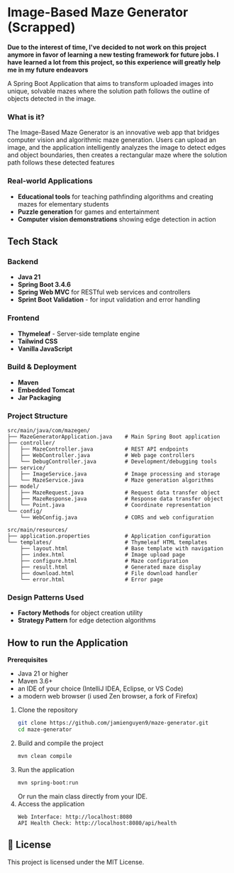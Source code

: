 # Image-Based Maze Generator (Scrapped)

**Due to the interest of time, I've decided to not work on this project anymore in favor of learning a new testing framework for future jobs. I have learned a lot from this project, so this experience will greatly help me in my future endeavors**

A Spring Boot Application that aims to transform uploaded images into unique, solvable mazes where the solution path follows the outline of objects detected in the image.


### What is it?

The Image-Based Maze Generator is an innovative web app that bridges computer vision and algorithmic maze generation. Users can upload an image, and the application intelligently analyzes the image to detect edges and object boundaries, then creates a rectangular maze where the solution path follows these detected features

### Real-world Applications

- **Educational tools** for teaching pathfinding algorithms and creating mazes for elementary students
- **Puzzle generation** for games and entertainment
- **Computer vision demonstrations** showing edge detection in action

## Tech Stack

### **Backend**
- **Java 21**
- **Spring Boot 3.4.6**
- **Spring Web MVC** for RESTful web services and controllers
- **Sprint Boot Validation** - for input validation and error handling

### **Frontend**
- **Thymeleaf** - Server-side template engine
- **Tailwind CSS**
- **Vanilla JavaScript**

### **Build & Deployment**
- **Maven**
- **Embedded Tomcat**
- **Jar Packaging**

### **Project Structure**
```
src/main/java/com/mazegen/
├── MazeGeneratorApplication.java    # Main Spring Boot application
├── controller/
│   ├── MazeController.java          # REST API endpoints
│   ├── WebController.java           # Web page controllers
│   └── DebugController.java         # Development/debugging tools
├── service/
│   ├── ImageService.java            # Image processing and storage
│   └── MazeService.java             # Maze generation algorithms
├── model/
│   ├── MazeRequest.java             # Request data transfer object
│   ├── MazeResponse.java            # Response data transfer object
│   └── Point.java                   # Coordinate representation
└── config/
    └── WebConfig.java               # CORS and web configuration

src/main/resources/
├── application.properties           # Application configuration
└── templates/                       # Thymeleaf HTML templates
    ├── layout.html                  # Base template with navigation
    ├── index.html                   # Image upload page
    ├── configure.html               # Maze configuration
    ├── result.html                  # Generated maze display
    ├── download.html                # File download handler
    └── error.html                   # Error page
```

### **Design Patterns Used**
- **Factory Methods** for object creation utility
- **Strategy Pattern** for edge detection algorithms

## How to run the Application

**Prerequisites**
- Java 21 or higher
- Maven 3.6+
- an IDE of your choice (IntelliJ IDEA, Eclipse, or VS Code)
- a modern web browser (i used Zen browser, a fork of Firefox)

1. Clone the repository
    ```bash
    git clone https://github.com/jamienguyen9/maze-generator.git
    cd maze-generator
    ```
2. Build and compile the project
    ```bash
    mvn clean compile
    ```
3. Run the application
    ```bash
    mvn spring-boot:run
    ```
    Or run the main class directly from your IDE.
4. Access the application
    ```
    Web Interface: http://localhost:8080
    API Health Check: http://localhost:8080/api/health

## 📄 License

This project is licensed under the MIT License.